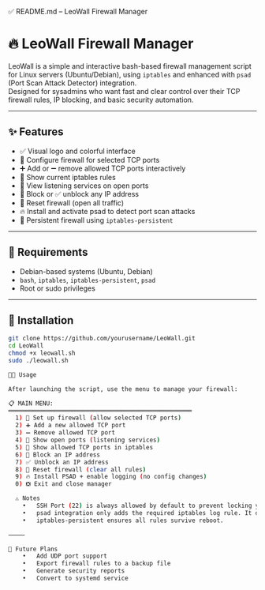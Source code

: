 ✅ README.md – LeoWall Firewall Manager

# 🔥 LeoWall Firewall Manager

LeoWall is a simple and interactive bash-based firewall management script for Linux servers (Ubuntu/Debian), using `iptables` and enhanced with `psad` (Port Scan Attack Detector) integration.  
Designed for sysadmins who want fast and clear control over their TCP firewall rules, IP blocking, and basic security automation.

---

## ✨ Features

- ✅ Visual logo and colorful interface
- 🔐 Configure firewall for selected TCP ports
- ➕ Add or ➖ remove allowed TCP ports interactively
- 📜 Show current iptables rules
- 📡 View listening services on open ports
- 🚫 Block or ✅ unblock any IP address
- 🔄 Reset firewall (open all traffic)
- 🔥 Install and activate psad to detect port scan attacks
- 💾 Persistent firewall using `iptables-persistent`

---

## 🧰 Requirements

- Debian-based systems (Ubuntu, Debian)
- `bash`, `iptables`, `iptables-persistent`, `psad`
- Root or sudo privileges

---

## 🚀 Installation

```bash
git clone https://github.com/yourusername/LeoWall.git
cd LeoWall
chmod +x leowall.sh
sudo ./leowall.sh

🧑‍💻 Usage

After launching the script, use the menu to manage your firewall:

📋 MAIN MENU:
════════════════════════════════════════════════════
  1) 🔐 Set up firewall (allow selected TCP ports)
  2) ➕ Add a new allowed TCP port
  3) ➖ Remove allowed TCP port
  4) 📡 Show open ports (listening services)
  5) 📜 Show allowed TCP ports in iptables
  6) 🚫 Block an IP address
  7) ✅ Unblock an IP address
  8) 🔄 Reset firewall (clear all rules)
  9) 🔥 Install PSAD + enable logging (no config changes)
  0) ❎ Exit and close manager

  ⚠️ Notes
	•	SSH Port (22) is always allowed by default to prevent locking yourself out.
	•	psad integration only adds the required iptables log rule. It does not modify your /etc/psad/psad.conf.
	•	iptables-persistent ensures all rules survive reboot.

⸻

🧠 Future Plans
	•	Add UDP port support
	•	Export firewall rules to a backup file
	•	Generate security reports
	•	Convert to systemd service
